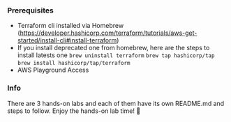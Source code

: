 ### Prerequisites
- Terraform cli installed via Homebrew (https://developer.hashicorp.com/terraform/tutorials/aws-get-started/install-cli#install-terraform)
- If you install deprecated one from homebrew, here are the steps to install latests one
`brew uninstall terraform`
`brew tap hashicorp/tap`
`brew install hashicorp/tap/terraform`
- AWS Playground Access


### Info
There are 3 hands-on labs and each of them have its own README.md and steps to follow. Enjoy the hands-on lab time! 🧪 
